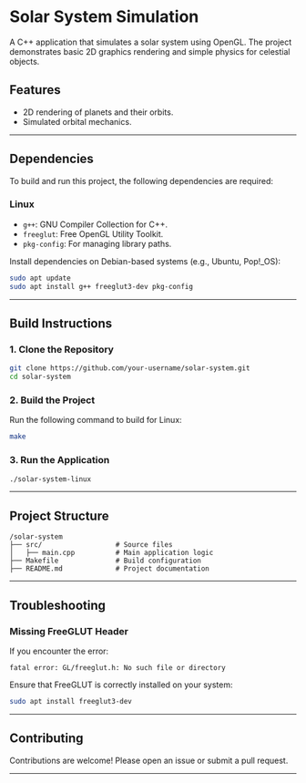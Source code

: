 # Solar System Simulation

A C++ application that simulates a solar system using OpenGL. The project demonstrates basic 2D graphics rendering and simple physics for celestial objects.

## Features
- 2D rendering of planets and their orbits.
- Simulated orbital mechanics.

---

## Dependencies
To build and run this project, the following dependencies are required:

### Linux
- `g++`: GNU Compiler Collection for C++.
- `freeglut`: Free OpenGL Utility Toolkit.
- `pkg-config`: For managing library paths.

Install dependencies on Debian-based systems (e.g., Ubuntu, Pop!_OS):
```bash
sudo apt update
sudo apt install g++ freeglut3-dev pkg-config
```

---

## Build Instructions

### 1. Clone the Repository
```bash
git clone https://github.com/your-username/solar-system.git
cd solar-system
```

### 2. Build the Project
Run the following command to build for Linux:
```bash
make
```

### 3. Run the Application
```bash
./solar-system-linux
```

---

## Project Structure
```
/solar-system
├── src/                  # Source files
│   ├── main.cpp          # Main application logic
├── Makefile              # Build configuration
├── README.md             # Project documentation
```

---

## Troubleshooting
### Missing FreeGLUT Header
If you encounter the error:
```
fatal error: GL/freeglut.h: No such file or directory
```
Ensure that FreeGLUT is correctly installed on your system:
```bash
sudo apt install freeglut3-dev
```

---

## Contributing
Contributions are welcome! Please open an issue or submit a pull request.

---
